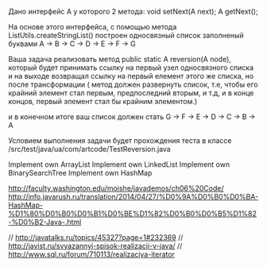 Дано интерфейс А у которого 2 метода:
    void setNext(A<T> next);
    A<T> getNext();

На основе этого интерфейса, с помощью метода ListUtils.createStringList() построен односвязный список заполненый буквами
        A -> B -> C -> D -> E -> F -> G

Ваша задача реализовать метод public static<T> A<T> reversion(A<T> node), который будет принимать ссылку
 на первый узел односвязного списка и на выходе возвращал ссылку на первый елемент этого же списка, но после трансформации
 ( метод должен развернуть список, т.е, чтобы его крайний элемент стал первым, предпоследний вторым,
  и т.д, и в конце концов, первый элемент стал бы крайним элементом.)

  и в конечном итоге ваш список должен стать G -> F -> E -> D -> C -> B -> A

  Условием выполнения задачи будет прохождения теста в классе /src/test/java/ua/com/artcode/TestReversion.java
  
 
  Implement own ArrayList
  Implement own LinkedList
  Implement own BinarySearchTree
  Implement own HashMap

http://faculty.washington.edu/moishe/javademos/ch06%20Code/
http://info.javarush.ru/translation/2014/04/27/%D0%9A%D0%B0%D0%BA-HashMap-%D1%80%D0%B0%D0%B1%D0%BE%D1%82%D0%B0%D0%B5%D1%82-%D0%B2-Java-.html


// http://javatalks.ru/topics/45327?page=1#232369
// http://javist.ru/svyazannyj-spisok-realizacii-v-java/
// http://www.sql.ru/forum/710113/realizaciya-iterator